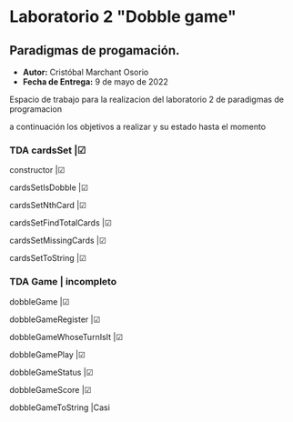 # Laboratorio 2 "Dobble game"
## Paradigmas de progamación.
* **Autor:** Cristóbal Marchant Osorio
* **Fecha de Entrega:** 9 de mayo de 2022


Espacio de trabajo para la realizacion del laboratorio 2 de paradigmas de programacion 


a continuación los objetivos a realizar y su estado hasta el momento

###  TDA cardsSet |☑

constructor		    	|☑

cardsSetIsDobble	    |☑

cardsSetNthCard		    |☑

cardsSetFindTotalCards	|☑

cardsSetMissingCards    |☑

cardsSetToString	    |☑


### TDA Game | incompleto

dobbleGame 	    	    |☑

dobbleGameRegister  	|☑

dobbleGameWhoseTurnIsIt	|☑

dobbleGamePlay 		    |☑

dobbleGameStatus	    |☑

dobbleGameScore		    |☑

dobbleGameToString	    |Casi

